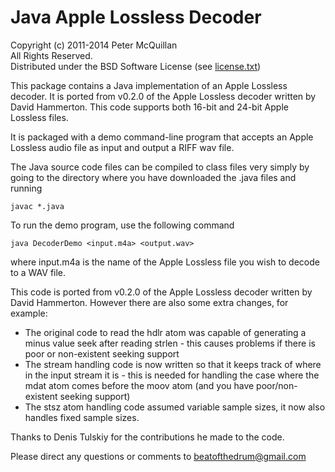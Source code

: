 # Java Apple Lossless Decoder

Copyright (c) 2011-2014 Peter McQuillan</br>
All Rights Reserved.</br>
Distributed under the BSD Software License (see [license.txt](../../../../../../license.txt))</br>

This package contains a Java implementation of an Apple Lossless decoder.
It is ported from v0.2.0 of the Apple Lossless decoder written by David Hammerton.
This code supports both 16-bit and 24-bit Apple Lossless files.

It is packaged with a demo command-line program that accepts an
Apple Lossless audio file as input and output a RIFF wav file.

The Java source code files can be compiled to class files very simply by going
to the directory where you have downloaded the .java files and running

`javac *.java`

To run the demo program, use the following command

`java DecoderDemo <input.m4a> <output.wav>`

where input.m4a is the name of the Apple Lossless file you wish to decode to a WAV file.

This code is ported from v0.2.0 of the Apple Lossless decoder written by David Hammerton.
However there are also some extra changes, for example:

* The original code to read the hdlr atom was capable of generating a minus value seek
  after reading strlen - this causes problems if there is poor or non-existent seeking
  support
* The stream handling code is now written so that it keeps track of where in the input
  stream it is - this is needed for handling the case where the mdat atom comes before the
  moov atom (and you have poor/non-existent seeking support)
* The stsz atom handling code assumed variable sample sizes, it now also handles fixed
  sample sizes.


Thanks to Denis Tulskiy for the contributions he made to the code.

Please direct any questions or comments to beatofthedrum@gmail.com
